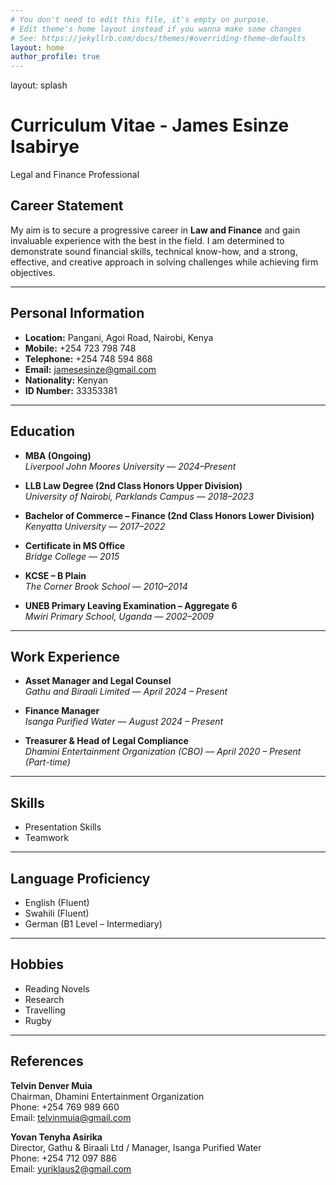 ```yaml
---
# You don't need to edit this file, it's empty on purpose.
# Edit theme's home layout instead if you wanna make some changes
# See: https://jekyllrb.com/docs/themes/#overriding-theme-defaults
layout: home
author_profile: true
---
```


layout: splash
# Curriculum Vitae - James Esinze Isabirye
Legal and Finance Professional


## Career Statement

My aim is to secure a progressive career in **Law and Finance** and gain invaluable experience with the best in the field. I am determined to demonstrate sound financial skills, technical know-how, and a strong, effective, and creative approach in solving challenges while achieving firm objectives.

---

## Personal Information

- **Location:** Pangani, Agoi Road, Nairobi, Kenya  
- **Mobile:** +254 723 798 748  
- **Telephone:** +254 748 594 868  
- **Email:** [jamesesinze@gmail.com](mailto:jamesesinze@gmail.com)  
- **Nationality:** Kenyan  
- **ID Number:** 33353381  

---

## Education

- **MBA (Ongoing)**  
  *Liverpool John Moores University* — *2024–Present*

- **LLB Law Degree (2nd Class Honors Upper Division)**  
  *University of Nairobi, Parklands Campus* — *2018–2023*

- **Bachelor of Commerce – Finance (2nd Class Honors Lower Division)**  
  *Kenyatta University* — *2017–2022*

- **Certificate in MS Office**  
  *Bridge College* — *2015*

- **KCSE – B Plain**  
  *The Corner Brook School* — *2010–2014*

- **UNEB Primary Leaving Examination – Aggregate 6**  
  *Mwiri Primary School, Uganda* — *2002–2009*

---

## Work Experience

- **Asset Manager and Legal Counsel**  
  *Gathu and Biraali Limited* — *April 2024 – Present*

- **Finance Manager**  
  *Isanga Purified Water* — *August 2024 – Present*

- **Treasurer & Head of Legal Compliance**  
  *Dhamini Entertainment Organization (CBO)* — *April 2020 – Present (Part-time)*

---

## Skills

- Presentation Skills  
- Teamwork  

---

## Language Proficiency

- English (Fluent)  
- Swahili (Fluent)  
- German (B1 Level – Intermediary)  

---

## Hobbies

- Reading Novels  
- Research  
- Travelling  
- Rugby  

---

## References

**Telvin Denver Muia**  
Chairman, Dhamini Entertainment Organization  
Phone: +254 769 989 660  
Email: [telvinmuia@gmail.com](mailto:telvinmuia@gmail.com)

**Yovan Tenyha Asirika**  
Director, Gathu & Biraali Ltd / Manager, Isanga Purified Water  
Phone: +254 712 097 886  
Email: [yuriklaus2@gmail.com](mailto:yuriklaus2@gmail.com)
